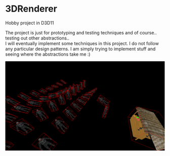# 3DRenderer
Hobby project in D3D11  
  
The project is just for prototyping and testing techniques and of course.. testing out other abstractions..  
I will eventually implement some techniques in this project. I do not follow any particular design patterns. I am simply trying to implement stuff and seeing where the abstractions take me :)

![Alt text](/pic.png?raw=true "Picture")
